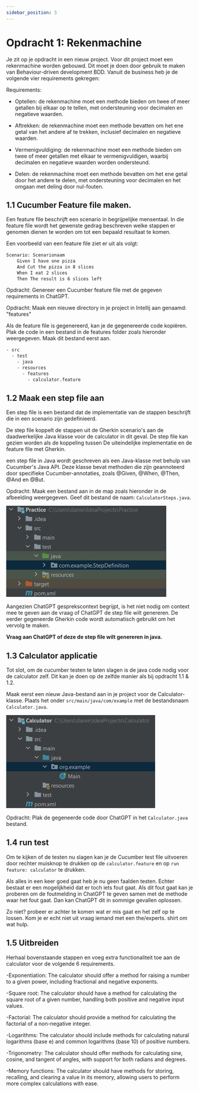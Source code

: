 ```yaml
---
sidebar_position: 3
---
```


# Opdracht 1: Rekenmachine
Je zit op je opdracht in een nieuw project. Voor dit project moet een rekenmachine worden gebouwd. Dit moet je doen door gebruik te maken van Behaviour-driven development BDD. Vanuit de business heb je de volgende vier requirements gekregen:

Requirements:

- Optellen: de rekenmachine moet een methode bieden om twee of meer getallen bij elkaar op te tellen, met ondersteuning voor decimalen en negatieve waarden.

- Aftrekken: de rekenmachine moet een methode bevatten om het ene getal van het andere af te trekken, inclusief decimalen en negatieve waarden.

- Vermenigvuldiging: de rekenmachine moet een methode bieden om twee of meer getallen met elkaar te vermenigvuldigen, waarbij decimalen en negatieve waarden worden ondersteund.

- Delen: de rekenmachine moet een methode bevatten om het ene getal door het andere te delen, met ondersteuning voor decimalen en het omgaan met deling door nul-fouten.

##  1.1 Cucumber Feature file maken.

Een feature file beschrijft een scenario in begrijpelijke mensentaal. In die feature file wordt het gewenste gedrag beschreven welke stappen er genomen dienen te worden om tot een bepaald resultaat te komen.

Een voorbeeld van een feature file ziet er uit als volgt:
```
Scenario: Scenarionaam
    Given I have one pizza
    And Cut the pizza in 8 slices
    When I eat 2 slices
    Then The result is 6 slices left
```

Opdracht: Genereer een Cucumber feature file met de gegeven requirements in ChatGPT.

Opdracht: Maak een nieuwe directory in je project in Intellij aan genaamd: "features"

Als de feature file is gegenereerd, kan je de gegenereerde code kopiëren. Plak de code in een bestand in de features folder zoals hieronder weergegeven. Maak dit bestand eerst aan.
```
- src
  - test
    - java
    - resources
      - features
        - calculator.feature
```
## 1.2 Maak een step file aan
Een step file is een bestand dat de implementatie van de stappen beschrijft die in een scenario zijn gedefinieerd.

De step file koppelt de stappen uit de Gherkin scenario's aan de daadwerkelijke Java klasse voor de calculator in dit geval. De step file kan gezien worden als de koppeling tussen De uiteindelijke implementatie en de feature file met Gherkin. 

een step file in Java wordt geschreven als een Java-klasse met behulp van Cucumber's Java API. Deze klasse bevat methoden die zijn geannoteerd door specifieke Cucumber-annotaties, zoals @Given, @When, @Then, @And en @But.

Opdracht: Maak een bestand aan in de map zoals hieronder in de afbeelding weergegeven. Geef dit bestand de naam: `CalculatorSteps.java`.

![project-structure2.jpg](project-structure2.jpg)

Aangezien ChatGPT gesprekscontext begrijpt,  is het niet nodig om context mee te geven aan de vraag of ChatGPT de step file wilt genereren. De eerder gegeneerde Gherkin code wordt automatisch gebruikt om het vervolg te maken.

<b>
Vraag aan ChatGPT of deze de step file wilt genereren in java.
</b>

## 1.3 Calculator applicatie

Tot slot, om de cucumber testen te laten slagen is de java code nodig voor de calculator zelf. Dit kan je doen op de zelfde manier als bij opdracht 1.1 & 1.2.

Maak eerst een nieuw Java-bestand aan in je project voor de Calculator-klasse. Plaats het onder `src/main/java/com/example` met de bestandsnaam `Calculator.java`.

![project-structure.jpg](project-structure.jpg)

Opdracht: Plak de gegeneerde code door ChatGPT in het `Calculator.java` bestand.

## 1.4 run test
Om te kijken of de testen nu slagen kan je de Cucumber test file uitvoeren door rechter muisknop te drukken op de `calculator.feature` en op `run feature: calculator` te drukken.

Als alles in een keer goed gaat heb je nu geen faalden testen. Echter bestaat er een mogelijkheid dat er toch iets fout gaat. 
Als dit fout gaat kan je proberen om de foutmelding in ChatGPT te geven samen met de methode waar het fout gaat. Dan kan ChatGPT dit in sommige gevallen oplossen.

Zo niet? probeer er achter te komen wat er mis gaat en het zelf op te lossen. Kom je er echt niet uit vraag iemand met een the/experts. shirt om wat hulp.

## 1.5 Uitbreiden
Herhaal bovenstaande stappen en voeg extra functionaliteit toe aan de calculator voor de volgende 6 requirements.

-Exponentiation: The calculator should offer a method for raising a number to a given power, including fractional and negative exponents.

-Square root: The calculator should have a method for calculating the square root of a given number, handling both positive and negative input values.

-Factorial: The calculator should provide a method for calculating the factorial of a non-negative integer.

-Logarithms: The calculator should include methods for calculating natural logarithms (base e) and common logarithms (base 10) of positive numbers.

-Trigonometry: The calculator should offer methods for calculating sine, cosine, and tangent of angles, with support for both radians and degrees.

-Memory functions: The calculator should have methods for storing, recalling, and clearing a value in its memory, allowing users to perform more complex calculations with ease.
